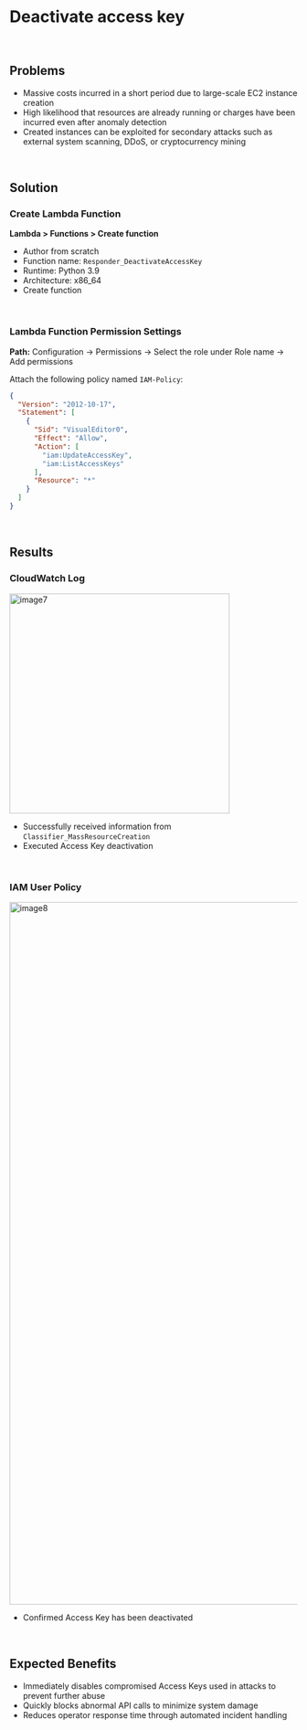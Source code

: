 # Deactivate access key

<br>

## Problems
- Massive costs incurred in a short period due to large-scale EC2 instance creation
- High likelihood that resources are already running or charges have been incurred even after anomaly detection
- Created instances can be exploited for secondary attacks such as external system scanning, DDoS, or cryptocurrency mining

<br>

## Solution
### Create Lambda Function
**Lambda > Functions > Create function**

- Author from scratch
- Function name: `Responder_DeactivateAccessKey`
- Runtime: Python 3.9
- Architecture: x86_64
- Create function

<br>

### Lambda Function Permission Settings

**Path:** Configuration → Permissions → Select the role under Role name → Add permissions

Attach the following policy named `IAM-Policy`:

```json
{
  "Version": "2012-10-17",
  "Statement": [
    {
      "Sid": "VisualEditor0",
      "Effect": "Allow",
      "Action": [
        "iam:UpdateAccessKey",
        "iam:ListAccessKeys"
      ],
      "Resource": "*"
    }
  ]
}

```

<br>

## Results
### CloudWatch Log

<img width="385" alt="image7" src="https://github.com/user-attachments/assets/6c6a435b-f94b-4434-9735-6a17d2a6b716" />


- Successfully received information from `Classifier_MassResourceCreation`
- Executed Access Key deactivation

<br>

### IAM User Policy

<img width="1230" alt="image8" src="https://github.com/user-attachments/assets/d066c426-ff26-4ed9-9767-aa5632b25769" />


- Confirmed Access Key has been deactivated

<br>

## Expected Benefits

- Immediately disables compromised Access Keys used in attacks to prevent further abuse
- Quickly blocks abnormal API calls to minimize system damage
- Reduces operator response time through automated incident handling